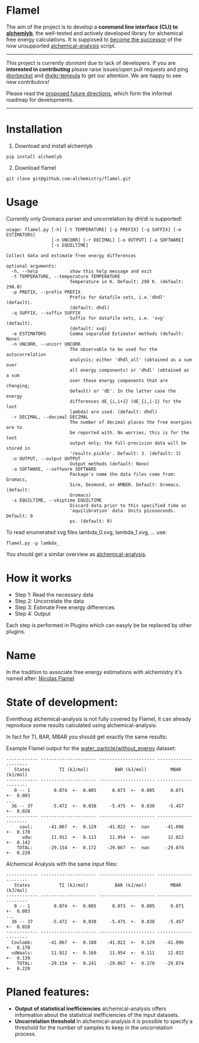 # Flamel

The aim of the project is to develop a **command line interface (CLI) to [alchemlyb](https://github.com/alchemistry/alchemlyb)**, the well-tested and actively developed library for alchemical free energy calculations. 
It is supposed to [become the successor](https://github.com/alchemistry/alchemlyb/wiki/Roadmap#librarify-alchemical-analysis-functionality) of the now unsupported [alchemical-analysis](https://github.com/MobleyLab/alchemical-analysis) script.

----

This project is currently *dormant* due to lack of developers. If you are **interested in contributing** please raise issues/open pull requests and ping [@orbeckst](https://github.com/orbeckst) and [@xiki-tempula](https://github.com/xiki-tempula) to get our attention. 
We are happy to see new contributors!

Please read the [proposed future directions](https://github.com/alchemistry/alchemlyb/discussions/159#discussioncomment-1560486), which form the informal roadmap for developments.

----


# Installation
1. Download and install alchemlyb
```shell
pip install alchemlyb
```
2. Download flamel
```shell
git clone git@github.com:alchemistry/flamel.git
```

# Usage
Currently only Gromacs parser and uncorrelation by dH/dl is supported!
```
usage: flamel.py [-h] [-t TEMPERATURE] [-p PREFIX] [-q SUFFIX] [-e ESTIMATORS]
                 [-n UNCORR] [-r DECIMAL] [-o OUTPUT] [-a SOFTWARE]
                 [-s EQUILTIME]

Collect data and estimate free energy differences

optional arguments:
  -h, --help            show this help message and exit
  -t TEMPERATURE, --temperature TEMPERATURE
                        Temperature in K. Default: 298 K. (default: 298.0)
  -p PREFIX, --prefix PREFIX
                        Prefix for datafile sets, i.e.'dhdl' (default).
                        (default: dhdl)
  -q SUFFIX, --suffix SUFFIX
                        Suffix for datafile sets, i.e. 'xvg' (default).
                        (default: xvg)
  -e ESTIMATORS         Comma separated Estimator methods (default: None)
  -n UNCORR, --uncorr UNCORR
                        The observable to be used for the autocorrelation
                        analysis; either 'dhdl_all' (obtained as a sum over
                        all energy components) or 'dhdl' (obtained as a sum
                        over those energy components that are changing;
                        default) or 'dE'. In the latter case the energy
                        differences dE_{i,i+1} (dE_{i,i-1} for the last
                        lambda) are used. (default: dhdl)
  -r DECIMAL, --decimal DECIMAL
                        The number of decimal places the free energies are to
                        be reported with. No worries, this is for the text
                        output only; the full-precision data will be stored in
                        'results.pickle'. Default: 3. (default: 3)
  -o OUTPUT, --output OUTPUT
                        Output methods (default: None)
  -a SOFTWARE, --software SOFTWARE
                        Package's name the data files come from: Gromacs,
                        Sire, Desmond, or AMBER. Default: Gromacs. (default:
                        Gromacs)
  -s EQUILTIME, --skiptime EQUILTIME
                        Discard data prior to this specified time as
                        'equilibration' data. Units picoseconds. Default: 0
                        ps. (default: 0)
```

To read enumerated xvg files lambda_0.xvg, lambda_1.xvg, ... use: 
```shell
flamel.py -p lambda_
```

You should get a similar overview as [alchemical-analysis](https://github.com/MobleyLab/alchemical-analysis).

# How it works
- Step 1: Read the necessary data
- Step 2: Uncorrelate the data
- Step 3: Estimate Free energy differences
- Step 4: Output

Each step is performed in Plugins which can easyly be be replaced by other plugins. 

# Name
In the tradition to associate free energy estimations with alchemistry it's named after: [Nicolas Flamel](https://en.wikipedia.org/wiki/Nicolas_Flamel)

# State of development:
Eventhoug alchemical-analysis is not fully covered by Flamel, it can already reproduce some results calculated using alchemical-analysis:

In fact for TI, BAR, MBAR you should get exactly the same results:

Example Flamel output for the [water_particle/without_energy](https://github.com/alchemistry/alchemtest/tree/master/src/alchemtest/gmx/water_particle/without_energy) dataset:
``` 
------------ --------------------- --------------------- --------------------- 
   States           TI (kJ/mol)          BAR (kJ/mol)         MBAR (kJ/mol)    
------------ --------------------- --------------------- --------------------- 
   0 -- 1         0.074  +-  0.005      0.073  +-  0.005      0.071  +-  0.003 
...
  36 -- 37       -5.472  +-  0.038     -5.475  +-  0.038     -5.457  +-  0.028 
------------ --------------------- --------------------- --------------------- 
     coul:      -41.067  +-  0.129    -41.022  +-  nan      -41.096  +-  0.170 
      vdw:       11.912  +-  0.113     11.954  +-  nan       12.022  +-  0.142 
    TOTAL:      -29.154  +-  0.172    -29.067  +-  nan      -29.074  +-  0.220 
```

Alchemical Analysis with the same input files:
```
------------ --------------------- --------------------- --------------------- 
   States           TI (kJ/mol)          BAR (kJ/mol)         MBAR (kJ/mol)    
------------ --------------------- --------------------- --------------------- 
   0 -- 1         0.074  +-  0.005      0.073  +-  0.005      0.071  +-  0.003 
...
  36 -- 37       -5.472  +-  0.038     -5.475  +-  0.038     -5.457  +-  0.028 
------------ --------------------- --------------------- --------------------- 
  Coulomb:      -41.067  +-  0.180    -41.022  +-  0.129    -41.096  +-  0.170 
  vdWaals:       11.912  +-  0.160     11.954  +-  0.111     12.022  +-  0.139 
    TOTAL:      -29.154  +-  0.241    -29.067  +-  0.170    -29.074  +-  0.220
```

# Planed features:
- **Output of statistical inefficiencies**
alchemical-analysis offers information about the statistical inefficiencies of the input datasets.
- **Uncorrelation threshold**
In alchemical-analysis it is possible to specify a threshold for the number of samples to keep in the uncorrelation process.
